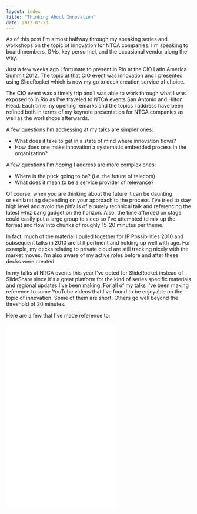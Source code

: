 ```yaml
---
layout: index
title: "Thinking About Innovation"
date: 2012-07-23
---
```


As of this post I'm almost halfway through my speaking series and workshops on the topic of innovation for NTCA companies. I'm speaking to board members, GMs, key personnel, and the occasional vendor along the way.

<a title="Innovation: The Key to Success by qthrul, on Flickr" href="http://www.flickr.com/photos/jcuthrell/7631362246/"></a>

Just a few weeks ago I fortunate to present in Rio at the CIO Latin America Summit 2012. The topic at that CIO event was innovation and I presented using SlideRocket which is now my go to deck creation service of choice. 

<a href="http://www.flickr.com/photos/jcuthrell/7335035088/"></a>

The CIO event was a timely trip and I was able to work through what I was exposed to in Rio as I've traveled to NTCA events San Antonio and Hilton Head. Each time my opening remarks and the topics I address have been refined both in terms of my keynote presentation for NTCA companies as well as the workshops afterwards.

A few questions I'm addressing at my talks are simpler ones:
<ul>
	<li>What does it take to get in a state of mind where innovation flows?</li>
	<li>How does one make innovation a systematic embedded process in the organization?</li>
</ul>
A few questions I'm <em>hoping</em> I address are more complex ones:
<ul>
	<li>Where is the puck going to be? (i.e. the future of telecom) </li>
	<li>What does it mean to be a service provider of relevance?</li>
</ul>
Of course, when you are thinking about the future it can be daunting or exhilarating depending on your approach to the process. I've tried to stay high level and avoid the pitfalls of a purely technical talk and referencing the latest whiz bang gadget on the horizon. Also, the time afforded on stage could easily put a large group to sleep so I've attempted to mix up the format and flow into chunks of roughly 15-20 minutes per theme.

In fact, much of the material I pulled together for IP Possibilities 2010 and subsequent talks in 2010 are still pertinent and holding up well with age. For example, my decks relating to private cloud are still tracking nicely with the market moves. I'm also aware of my active roles before and after these decks were created.



In my talks at NTCA events this year I've opted for SlideRocket instead of SlideShare since it's a great platform for the kind of series specific materials and regional updates I've been making. For all of my talks I've been making reference to some YouTube videos that I've found to be enjoyable on the topic of innovation. Some of them are short. Others go well beyond the threshold of 20 minutes.

Here are a few that I've made reference to:

<iframe width="300" height="168" src="//www.youtube.com/embed/k2h2lvhzMDc" frameborder="0" allowfullscreen></iframe>

<iframe width="300" height="168" src="//www.youtube.com/embed/0af00UcTO-c" frameborder="0" allowfullscreen></iframe>

<iframe width="300" height="168" src="//www.youtube.com/embed/NugRZGDbPFU" frameborder="0" allowfullscreen></iframe>
